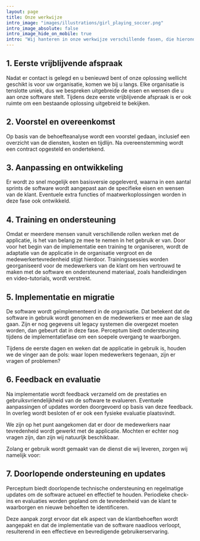 ```yaml
---
layout: page
title: Onze werkwijze
intro_image: "images/illustrations/girl_playing_soccer.png"
intro_image_absolute: false
intro_image_hide_on_mobile: true
intro: "Wij hanteren in onze werkwijze verschillende fasen, die hieronder worden toegelicht. Aangezien het een webapplicatie betreft, is het van belang dat de applicatie in de organisatie wordt geïmplementeerd. Daarom besteden we ook aandacht aan de implementatie en migratie van de applicatie."
---
```

## 1. Eerste vrijblijvende afspraak
Nadat er contact is gelegd en u benieuwd bent of onze oplossing wellicht geschikt is voor uw organisatie, komen we bij u langs. Elke organisatie is tenslotte uniek, dus we bespreken uitgebreide de eisen en wensen die u aan onze software stelt.
Tijdens deze eerste vrijblijvende afspraak is er ook ruimte om een bestaande oplossing uitgebreid te bekijken.
## 2. Voorstel en overeenkomst
Op basis van de behoefteanalyse wordt een voorstel gedaan, inclusief een overzicht van de diensten, kosten en tijdlijn.
Na overeenstemming wordt een contract opgesteld en ondertekend.
## 3. Aanpassing en ontwikkeling
Er wordt zo snel mogelijk een basisversie opgeleverd, waarna in een aantal sprints de software wordt aangepast aan de specifieke eisen en wensen van de klant.
Eventuele extra functies of maatwerkoplossingen worden in deze fase ook ontwikkeld.
## 4. Training en ondersteuning
Omdat er meerdere mensen vanuit verschillende rollen werken met de applicatie, is het van belang ze mee te nemen in het gebruik er van. Door voor het begin van de implementatie een training te organiseren, wordt de adaptatie van de applicatie in de organisatie vergroot en de medewerkertevredenheid stijgt hierdoor.
Trainingssessies worden georganiseerd voor de medewerkers van de klant om hen vertrouwd te maken met de software en ondersteunend materiaal, zoals handleidingen en video-tutorials, wordt verstrekt.
## 5. Implementatie en migratie
De software wordt geïmplementeerd in de organisatie. Dat betekent dat de software in gebruik wordt genomen en de medewerkers er mee aan de slag gaan.
Zijn er nog gegevens uit legacy systemen die overgezet moeten worden, dan gebeurt dat in deze fase.
Perceptum biedt ondersteuning tijdens de implementatiefase om een soepele overgang te waarborgen.

Tijdens de eerste dagen en weken dat de applicatie in gebruik is, houden we de vinger aan de pols: waar lopen medewerkers tegenaan, zijn er vragen  of problemen?
## 6. Feedback en evaluatie
Na implementatie wordt feedback verzameld om de prestaties en gebruiksvriendelijkheid van de software te evalueren.
Eventuele aanpassingen of updates worden doorgevoerd op basis van deze feedback.
In overleg wordt besloten of er ook een fysieke evaluatie plaatsvindt.

We zijn op het punt aangekomen dat er door de medewerkers naar tevredenheid wordt gewerkt met de applicatie. Mochten er echter nog vragen zijn, dan zijn wij natuurljk beschikbaar.

Zolang er gebruik wordt gemaakt van de dienst die wij leveren, zorgen wij namelijk voor:
## 7. Doorlopende ondersteuning en updates
Perceptum biedt doorlopende technische ondersteuning en regelmatige updates om de software actueel en effectief te houden.
Periodieke check-ins en evaluaties worden gepland om de tevredenheid van de klant te waarborgen en nieuwe behoeften te identificeren.

Deze aanpak zorgt ervoor dat elk aspect van de klantbehoeften wordt aangepakt en dat de implementatie van de software naadloos verloopt, resulterend in een effectieve en bevredigende gebruikerservaring.
